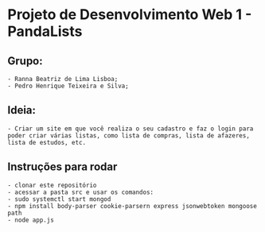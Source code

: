 # Projeto de Desenvolvimento Web 1 - PandaLists

## Grupo:
    - Ranna Beatriz de Lima Lisboa; 
    - Pedro Henrique Teixeira e Silva;

## Ideia:
    - Criar um site em que você realiza o seu cadastro e faz o login para poder criar várias listas, como lista de compras, lista de afazeres, 
    lista de estudos, etc.

## Instruções para rodar
    - clonar este repositório
    - acessar a pasta src e usar os comandos:
    - sudo systemctl start mongod
    - npm install body-parser cookie-parsern express jsonwebtoken mongoose path
    - node app.js